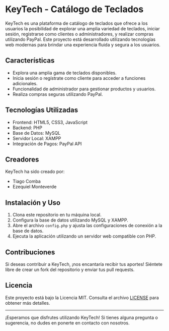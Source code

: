 # KeyTech - Catálogo de Teclados

KeyTech es una plataforma de catálogo de teclados que ofrece a los usuarios la posibilidad de explorar una amplia variedad de teclados, iniciar sesión, registrarse como clientes o administradores, y realizar compras utilizando PayPal. Este proyecto está desarrollado utilizando tecnologías web modernas para brindar una experiencia fluida y segura a los usuarios.

## Características

- Explora una amplia gama de teclados disponibles.
- Inicia sesión o regístrate como cliente para acceder a funciones adicionales.
- Funcionalidad de administrador para gestionar productos y usuarios.
- Realiza compras seguras utilizando PayPal.

## Tecnologías Utilizadas

- Frontend: HTML5, CSS3, JavaScript
- Backend: PHP
- Base de Datos: MySQL
- Servidor Local: XAMPP
- Integración de Pagos: PayPal API

## Creadores

KeyTech ha sido creado por:

- Tiago Comba
- Ezequiel Monteverde

## Instalación y Uso

1. Clona este repositorio en tu máquina local.
2. Configura la base de datos utilizando MySQL y XAMPP.
3. Abre el archivo `config.php` y ajusta las configuraciones de conexión a la base de datos.
4. Ejecuta la aplicación utilizando un servidor web compatible con PHP.

## Contribuciones

Si deseas contribuir a KeyTech, ¡nos encantaría recibir tus aportes! Siéntete libre de crear un fork del repositorio y enviar tus pull requests.

## Licencia

Este proyecto está bajo la Licencia MIT. Consulta el archivo [LICENSE](LICENSE) para obtener más detalles.

---

¡Esperamos que disfrutes utilizando KeyTech! Si tienes alguna pregunta o sugerencia, no dudes en ponerte en contacto con nosotros.

